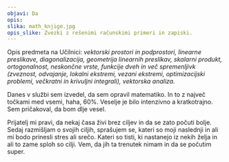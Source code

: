 ```yaml
---
objavi: Da
opis: 
slika: math_knjige.jpg
opis_slike: Zvezki z rešenimi računskimi primeri in zapiski.
---
```

Opis predmeta na Učilnici: <i>vektorski prostori in podprostori, linearne preslikave, diagonalizacija, geometrija linearnih preslikav, skalarni produkt, ortogonalnost, neskončne vrste, funkcije dveh in več spremenljivk (zveznost, odvajanje, lokalni ekstremi, vezani ekstremi, optimizacijski problemi, večkratni in krivuljni integrali), vektorska analiza.</i>

Danes v službi sem izvedel, da sem opravil matematiko. In to z največ točkami med vsemi, haha, 60%. Veselje je bilo intenzivno a kratkotrajno. Sem pričakoval, da bom dlje vesel.

Prijatelj mi pravi, da nekaj časa živi brez ciljev in da se zato počuti bolje. Sedaj razmišljam o svojih ciljih, sprašujem se, kateri so moji naslednji in ali mi bodo prinesli stres ali srečo. Kateri so tisti, ki nastanejo iz nekih želja in ali to zame sploh so cilji. Vem, da jih ta trenutek nimam in da se počutim super.